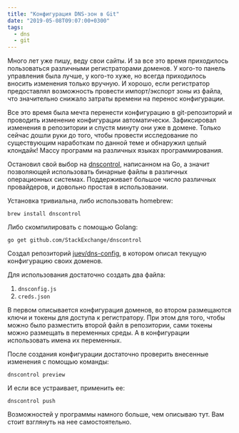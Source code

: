 ```yaml
---
title: "Конфигурация DNS-зон в Git"
date: "2019-05-08T09:07:00+0300"
tags:
  - dns
  - git
---
```

Много лет уже пишу, веду свои сайты. И за все это время приходилось пользоваться различными регистраторами доменов. У кого-то панель управления была лучше, у кого-то хуже, но всегда приходилось вносить изменения только вручную. И хорошо, если регистратор предоставлял возможность провести импорт/экспорт зоны из файла, что значительно снижало затраты времени на перенос конфигурации.

Все это время была мечта перенести конфигурацию в git-репозиторий и проводить изменение конфигурации автоматически. Зафиксировал изменения в репозитории и спустя минуту они уже в домене. Только сейчас дошли руки до того, чтобы провести исследование по существующим наработкам по данной теме и обнаружил целый клондайк! Массу программ на различных языках программирования.

Остановил свой выбор на [dnscontrol](https://stackexchange.github.io/dnscontrol/), написанном на Go, а значит позволяющей использовать бинарные файлы в различных операционных системах. Поддерживает большое число различных провайдеров, и довольно простая в использовании.

Установка тривиальна, либо использовать homebrew:

    brew install dnscontrol

Либо скомпилировать с помощью Golang:

    go get github.com/StackExchange/dnscontrol

Создал репозиторий [juev/dns-config](https://github.com/juev/dns-config), в котором описал текущую конфигурацию своих доменов.

Для использования достаточно создать два файла:

1. `dnsconfig.js`
1. `creds.json`

В первом описывается конфигурация доменов, во втором размещаются ключи и токены для доступа к регистратору. При этом для того, чтобы можно было разместить второй файл в репозитории, сами токены можно размещать в переменных среды. А в конфигурации использовать имена их переменных.

После создания конфигурации достаточно проверить внесенные изменения с помощью команды:

    dnscontrol preview

И если все устраивает, применить ее:

    dnscontrol push

Возможностей у программы намного больше, чем описываю тут. Вам стоит взглянуть на нее самостоятельно.
